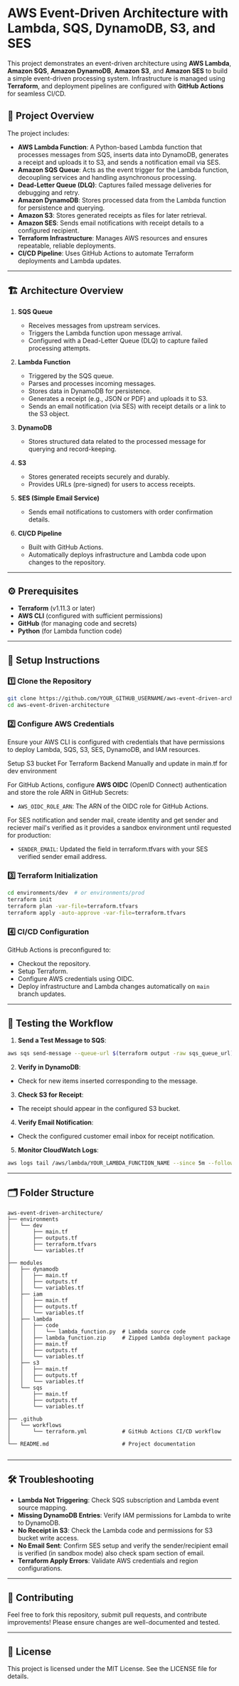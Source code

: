 # AWS Event-Driven Architecture with Lambda, SQS, DynamoDB, S3, and SES

This project demonstrates an event-driven architecture using **AWS Lambda**, **Amazon SQS**, **Amazon DynamoDB**, **Amazon S3**, and **Amazon SES** to build a simple event-driven processing system. Infrastructure is managed using **Terraform**, and deployment pipelines are configured with **GitHub Actions** for seamless CI/CD.


## 🚀 Project Overview

The project includes:

* **AWS Lambda Function**: A Python-based Lambda function that processes messages from SQS, inserts data into DynamoDB, generates a receipt and uploads it to S3, and sends a notification email via SES.
* **Amazon SQS Queue**: Acts as the event trigger for the Lambda function, decoupling services and handling asynchronous processing.
* **Dead-Letter Queue (DLQ)**: Captures failed message deliveries for debugging and retry.
* **Amazon DynamoDB**: Stores processed data from the Lambda function for persistence and querying.
* **Amazon S3**: Stores generated receipts as files for later retrieval.
* **Amazon SES**: Sends email notifications with receipt details to a configured recipient.
* **Terraform Infrastructure**: Manages AWS resources and ensures repeatable, reliable deployments.
* **CI/CD Pipeline**: Uses GitHub Actions to automate Terraform deployments and Lambda updates.

---

## 🏗️ Architecture Overview

1. **SQS Queue**

   * Receives messages from upstream services.
   * Triggers the Lambda function upon message arrival.
   * Configured with a Dead-Letter Queue (DLQ) to capture failed processing attempts.

2. **Lambda Function**

   * Triggered by the SQS queue.
   * Parses and processes incoming messages.
   * Stores data in DynamoDB for persistence.
   * Generates a receipt (e.g., JSON or PDF) and uploads it to S3.
   * Sends an email notification (via SES) with receipt details or a link to the S3 object.

3. **DynamoDB**

   * Stores structured data related to the processed message for querying and record-keeping.

4. **S3**

   * Stores generated receipts securely and durably.
   * Provides URLs (pre-signed) for users to access receipts.

5. **SES (Simple Email Service)**

   * Sends email notifications to customers with order confirmation details.

6. **CI/CD Pipeline**

   * Built with GitHub Actions.
   * Automatically deploys infrastructure and Lambda code upon changes to the repository.

---

## ⚙️ Prerequisites

* **Terraform** (v1.11.3 or later)
* **AWS CLI** (configured with sufficient permissions)
* **GitHub** (for managing code and secrets)
* **Python** (for Lambda function code)

---

## 📝 Setup Instructions

### 1️⃣ Clone the Repository

```bash
git clone https://github.com/YOUR_GITHUB_USERNAME/aws-event-driven-architecture.git
cd aws-event-driven-architecture
```

### 2️⃣ Configure AWS Credentials

Ensure your AWS CLI is configured with credentials that have permissions to deploy Lambda, SQS, S3, SES, DynamoDB, and IAM resources.

Setup S3 bucket For Terraform Backend Manually and update in main.tf for dev environment

For GitHub Actions, configure **AWS OIDC** (OpenID Connect) authentication and store the role ARN in GitHub Secrets:

* `AWS_OIDC_ROLE_ARN`: The ARN of the OIDC role for GitHub Actions.

For SES notification and sender mail, create identity and get sender and reciever mail's verified as it provides a sandbox environment until requested for production:

* `SENDER_EMAIL`: Updated the field in terraform.tfvars with your SES verified sender email address.

### 3️⃣ Terraform Initialization

```bash
cd environments/dev  # or environments/prod
terraform init
terraform plan -var-file=terraform.tfvars
terraform apply -auto-approve -var-file=terraform.tfvars
```

### 4️⃣ CI/CD Configuration

GitHub Actions is preconfigured to:

* Checkout the repository.
* Setup Terraform.
* Configure AWS credentials using OIDC.
* Deploy infrastructure and Lambda changes automatically on `main` branch updates.

---

## 🧪 Testing the Workflow

1. **Send a Test Message to SQS**:

```bash
aws sqs send-message --queue-url $(terraform output -raw sqs_queue_url) --message-body '{"customer_id":"CUST789","total_amount":199.99,"shipping_address":"123 Main St, Springfield, IL, 62701","customer_email":"yourverifiedmail@gmail.com"}'
```

2. **Verify in DynamoDB**:

* Check for new items inserted corresponding to the message.

3. **Check S3 for Receipt**:

* The receipt should appear in the configured S3 bucket.

4. **Verify Email Notification**:

* Check the configured customer email inbox for receipt notification.

5. **Monitor CloudWatch Logs**:

```bash
aws logs tail /aws/lambda/YOUR_LAMBDA_FUNCTION_NAME --since 5m --follow
```

---

## 🗂️ Folder Structure

```
aws-event-driven-architecture/
├── environments
│   └── dev
│       ├── main.tf
│       ├── outputs.tf
│       ├── terraform.tfvars
│       └── variables.tf
│
├── modules
│   ├── dynamodb
│   │   ├── main.tf
│   │   ├── outputs.tf
│   │   └── variables.tf
│   ├── iam
│   │   ├── main.tf
│   │   ├── outputs.tf
│   │   └── variables.tf
│   ├── lambda
│   │   ├── code
│   │   │   └── lambda_function.py  # Lambda source code
│   │   ├── lambda_function.zip     # Zipped Lambda deployment package
│   │   ├── main.tf
│   │   ├── outputs.tf
│   │   └── variables.tf
│   ├── s3
│   │   ├── main.tf
│   │   ├── outputs.tf
│   │   └── variables.tf
│   └── sqs
│       ├── main.tf
│       ├── outputs.tf
│       └── variables.tf
│
├── .github
│   └── workflows
│       └── terraform.yml           # GitHub Actions CI/CD workflow
│
└── README.md                       # Project documentation


```

---

## 🛠️ Troubleshooting

* **Lambda Not Triggering**: Check SQS subscription and Lambda event source mapping.
* **Missing DynamoDB Entries**: Verify IAM permissions for Lambda to write to DynamoDB.
* **No Receipt in S3**: Check the Lambda code and permissions for S3 bucket write access.
* **No Email Sent**: Confirm SES setup and verify the sender/recipient email is verified (in sandbox mode) also check spam section of email.
* **Terraform Apply Errors**: Validate AWS credentials and region configurations.

---

## 🤝 Contributing

Feel free to fork this repository, submit pull requests, and contribute improvements! Please ensure changes are well-documented and tested.

---

## 📜 License

This project is licensed under the MIT License. See the LICENSE file for details.